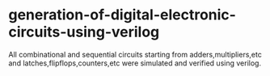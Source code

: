 # generation-of-digital-electronic-circuits-using-verilog
All combinational and sequential circuits starting from adders,multipliers,etc and latches,flipflops,counters,etc were simulated and verified  using verilog.
